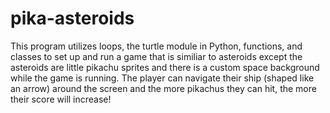 # pika-asteroids

This program utilizes loops, the turtle module in Python, functions, and classes to set up and run a game
that is similiar to asteroids except the asteroids are little pikachu sprites and there is a custom space
background while the game is running.  The player can navigate their ship (shaped like an arrow) around
the screen and the more pikachus they can hit, the more their score will increase!
